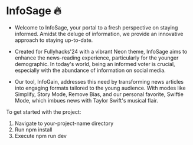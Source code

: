 # InfoSage 🔥

- Welcome to InfoSage, your portal to a fresh perspective on staying informed. Amidst the deluge of information, we provide an innovative approach to staying up-to-date.

- Created for Fullyhacks'24 with a vibrant Neon theme, InfoSage aims to enhance the news-reading experience, particularly for the younger demographic. In today's world, being an informed voter is crucial, especially with the abundance of information on social media.

- Our tool, InfoGain, addresses this need by transforming news articles into engaging formats tailored to the young audience. With modes like Simplify, Story Mode, Remove Bias, and our personal favorite, Swiftie Mode, which imbues news with Taylor Swift's musical flair.

To get started with the project:
1) Navigate to your-project-name directory
2) Run npm install
3) Execute npm run dev

